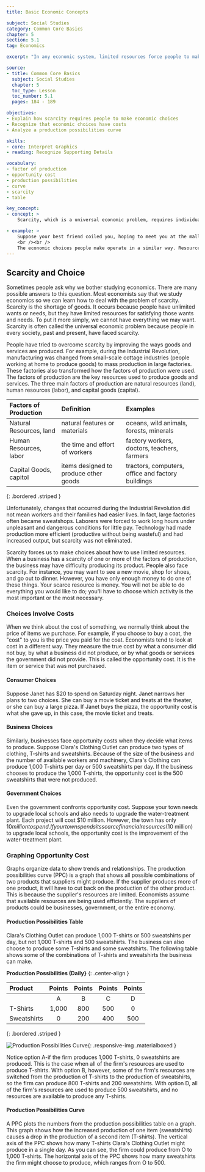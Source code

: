 ```yaml
---
title: Basic Economic Concepts

subject: Social Studies
category: Common Core Basics
chapter: 5
section: 5.1
tag: Economics

excerpt: "In any economic system, limited resources force people to make choices. People cannot have everything they want. The study of economics helps us analyze the best way to use our limited resources."

source:
- title: Common Core Basics
  subject: Social Studies
  chapter: 5
  toc_type: Lesson
  toc_number: 5.1
  pages: 184 - 189

objectives:
- Explain how scarcity requires people to make economic choices
- Recognize that economic choices have costs
- Analyze a production possibilities curve

skills:
- core: Interpret Graphics
- reading: Recognize Supporting Details

vocabulary:
- factor of production
- opportunity cost
- production possibilities
- curve
- scarcity
- table

key_concept:
- concept: >
    Scarcity, which is a universal economic problem, requires individuals and societies to make choices about how to use their limited resources.

- example: >
    Suppose your best friend coiled you, hoping to meet you at the mall on Saturday afternoon. You may have already planned to run errands during that time, however. You can't do both activities at the same time. Because your time is limited, you have to choose to do one activity and not the other.
    <br /><br />
    The economic choices people make operate in a similar way. Resources, such as time, are limited-but there are many ways these resources con be used. Individuals, businesses, the government, and others must choose which resources will best meet their wants and needs.
---
```

## Scarcity and Choice

Sometimes people ask why we bother studying economics. There are many possible answers to this question. Most economists say that we study economics so we can learn how to deal with the problem of scarcity. Scarcity is the shortage of goods. It occurs because people have unlimited wants or needs, but they have limited resources for satisfying those wants and needs. To put it more simply, we cannot have everything we may want. Scarcity is often called the universal economic problem because people in every society, past and present, have faced scarcity.

People have tried to overcome scarcity by improving the ways goods and services are produced. For example, during the Industrial Revolution, manufacturing was changed from small-scale cottage industries (people working at home to produce goods) to mass production in large factories. These factories also transformed how the factors of production were used. The factors of production are the key resources used to produce goods and services. The three main factors of production are natural resources (land), human resources (labor), and capital goods (capital).

| Factors of Production | Definition | Examples |
|:-|:-|:-|
| Natural Resources, land |natural features or materials | oceans, wild animals, forests, minerals |
| Human Resources, labor | the time and effort of workers | factory workers, doctors, teachers, farmers |
| Capital Goods, capitol | items designed to produce other goods | tractors, computers, office and factory buildings |
{: .bordered .striped }

Unfortunately, changes that occurred during the Industrial Revolution did not mean workers and their families had easier lives. In fact, large factories often became sweatshops. Laborers were forced to work long hours under unpleasant and dangerous conditions for little pay. Technology had made production more efficient (productive without being wasteful) and had increased output, but scarcity was not eliminated.

Scarcity forces us to make choices about how to use limited resources. When a business has a scarcity of one or more of the factors of production, the business may have difficulty producing its product. People also face scarcity. For instance, you may want to see a new movie, shop for shoes, and go out to dinner. However, you have only enough money to do one of these things. Your scarce resource is money. You will not be able to do everything you would like to do; you'll have to choose which activity is the most important or the most necessary.

### Choices Involve Costs

When we think about the cost of something, we normally think about the price of items we purchase. For example, if you choose to buy a coat, the "cost" to you is the price you paid for the coat. Economists tend to look at cost in a different way. They measure the true cost by what a consumer did not buy, by what a business did not produce, or by what goods or services the government did not provide. This is called the opportunity cost. It is the item or service that was not purchased.

#### Consumer Choices

Suppose Janet has $20 to spend on Saturday night. Janet narrows her plans to two choices. She can buy a movie ticket and treats at the theater, or she can buy a large pizza. If Janet buys the pizza, the opportunity cost is what she gave up, in this case, the movie ticket and treats.

#### Business Choices

Similarly, businesses face opportunity costs when they decide what items  to produce. Suppose Clara's Clothing Outlet can produce two types of clothing, T-shirts and sweatshirts. Because of the size of the business and the number of available workers and machinery, Clara's Clothing can produce 1,000 T-shirts per day or 500 sweatshirts per day. If the business chooses to produce the 1,000 T-shirts, the opportunity cost is the 500 sweatshirts that were not produced.

#### Government Choices

Even the government confronts opportunity cost. Suppose your town needs to upgrade local schools and also needs to upgrade the water-treatment plant. Each project will cost $10 million. However, the town has only $10 million to spend. If your town spends its scarce financial resources ($10 million) to upgrade local schools, the opportunity cost is the improvement of the water-treatment plant.

### Graphing Opportunity Cost

Graphs organize data to show trends and relationships. The production possibilities curve (PPC) is a graph that shows all possible combinations of two products that suppliers might produce. If the supplier produces more of one product, it will have to cut back on the production of the other product. This is because the supplier's resources are limited. Economists assume that available resources are being used efficiently. The suppliers of products could be businesses, government, or the entire economy.

#### Production Possibilities Table

Clara's Clothing Outlet can produce 1,000 T-shirts or 500 sweatshirts per day, but not 1,000 T-shirts and 500 sweatshirts. The business can also choose to produce some T-shirts and some sweatshirts. The following table shows some of the combinations of T-shirts and sweatshirts the business can make.

**Production Possibilities (Daily}**
{: .center-align }

| Product | Points | Points | Points | Points |
|:-|:-:|:-:|:-:|:-:|
| | A | B | C | D |
| T-Shirts | 1,000 | 800 | 500 | 0 |
| Sweatshirts | 0 | 200 | 400 | 500 |
{: .bordered .striped }

![Production Possibilities Curve](img/ppc.png){: .responsive-img .materialboxed }

Notice option A-if the firm produces 1,000 T-shirts, 0 sweatshirts are produced. This is the case when all of the firm's resources are used to produce T-shirts. With option B, however, some of the firm's resources are switched from the production of T-shirts to the production of sweatshirts, so the firm can produce 800 T-shirts and 200 sweatshirts. With option D, all of the firm's resources are used to produce 500 sweatshirts, and no resources are available to produce any T-shirts.

#### Production Possibilities Curve

A PPC plots the numbers from the production possibilities table on a graph. This graph shows how the increased production of one item (sweatshirts) causes a drop in the production of a second item (T-shirts). The vertical axis of the PPC shows how many T-shirts Clara's Clothing Outlet might produce in a single day. As you can see, the firm could produce from O to 1,000 T-shirts. The horizontal axis of the PPC shows how many sweatshirts the firm might choose to produce, which ranges from O to 500.